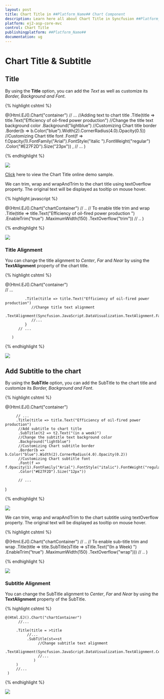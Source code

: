 ```yaml
---
layout: post
title: Chart Title in ##Platform_Name## Chart Component
description: Learn here all about Chart Title in Syncfusion ##Platform_Name## Chart component and more.
platform: ej2-asp-core-mvc
control: Chart Title
publishingplatform: ##Platform_Name##
documentation: ug
---
```


# Chart Title & Subtitle

## Title

By using the **Title** option, you can add the *Text* as well as customize its *Border, Background and Font*.

{% highlight cshtml %}

@(Html.EJ().Chart("container")
       // ... 
       //Adding text to chart title
       .Title(title => title.Text("Efficiency of oil-fired power production")
        //Change the title text background color
        .Background("lightblue")
        //Customizing Chart title border
        .Border(b => b.Color("blue").Width(2).CornerRadius(4.0).Opacity(0.5))
        //Customizing Chart title font
        .Font(f => f.Opacity(1).FontFamily("Arial").FontStyle("italic ").FontWeight("regular")
        .Color("#E27F2D").Size("23px"))
               , 
        // ... 
)

{% endhighlight %}

![](Chart-Title_images/Chart-Title_img1.png)


[Click](http://mvc.syncfusion.com/demos/web/chart/subtitle) here to view the Chart Title online demo sample.


We can trim, wrap and wrapAndTrim to the chart title using textOverflow property. The original text will be displayed as tooltip on mouse hover.


{% highlight javascript %}

@(Html.EJ().Chart("chartContainer")
   //  ..
                // To enable title trim and wrap
        .Title(title => title.Text("Efficiency of oil-fired power production ")
                .EnableTrim("true")
                .MaximumWidth(150)
                .TextOverflow("trim"))
  //  ..
)

{% endhighlight %}

![](Chart-Title_images/Chart-Title_img5.png)

### Title Alignment

You can change the title alignment to *Center*, *Far* and *Near* by using the **TextAlignment** property of the chart title. 

{% highlight cshtml %}

@(Html.EJ().Chart("container")                
           // ... 

             .Title(title => title.Text("Efficiency of oil-fired power production")
                //Change title text alignment
                .TextAlignment(Syncfusion.JavaScript.DataVisualization.TextAlignment.Far)
                //... 
             } 
          // ...

       )


{% endhighlight %} 

![](Chart-Title_images/Chart-Title_img2.png)


## Add Subtitle to the chart

By using the **SubTitle** option, you can add the SubTitle to the chart title and customize its *Border, Background and Font*. 

{% highlight cshtml %}

@(Html.EJ().Chart("container")
               
         // ... 
         .Title(title => title.Text("Efficiency of oil-fired power production")                
          //Add subtitle to chart title 
          .SubTitle(t2 => t2.Text("(in a week)")
          //Change the subtitle text background color
          .Background("lightblue")
          //Customizing Chart subtitle border
          .Border(b => b.Color("blue").Width(2).CornerRadius(4.0).Opacity(0.2))
          //Customizing Chart subtitle font 
          .Font(f => f.Opacity(1).FontFamily("Arial").FontStyle("italic").FontWeight("regular")
          .Color("#E27F2D").Size("12px"))
          
          // ...
 )

{% endhighlight %}

![](Chart-Title_images/Chart-Title_img3.png)

We can trim, wrap and wrapAndTrim to the chart subtitle using textOverflow property. The original text will be displayed as tooltip on mouse hover.

{% highlight cshtml %}

@(Html.EJ().Chart("chartContainer")
   //  ..
                // To enable sub-title trim and wrap
        .Title(title => title.SubTitle(sTitle => sTitle.Text("(In a Week) ")
                .EnableTrim("true")
                .MaximumWidth(150)
                .TextOverflow("wrap")))
  //  ..
)


{% endhighlight %}

![](Chart-Title_images/Chart-Title_img6.png)

### Subtitle Alignment

You can change the SubTitle alignment to *Center*, *Far* and *Near* by using the **TextAlignment** property of the SubTitle.

{% highlight cshtml %}


    @(Html.EJ().Chart("chartContainer")
          //...

         .Title(title = >title
              //...
              .SubTitle(st=>st
                   //Change subtitle text alignment
                   .TextAlignment(Syncfusion.JavaScript.DataVisualization.TextAlignment.Center)
                   //...
                 )
         )
         //...
     )


{% endhighlight %}

![](Chart-Title_images/Chart-Title_img4.png)
